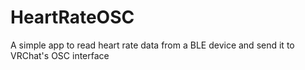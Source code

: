# HeartRateOSC

A simple app to read heart rate data from a BLE device and send it to VRChat's OSC interface

